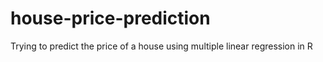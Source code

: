 # house-price-prediction
Trying to predict the price of a house using multiple linear regression in R
